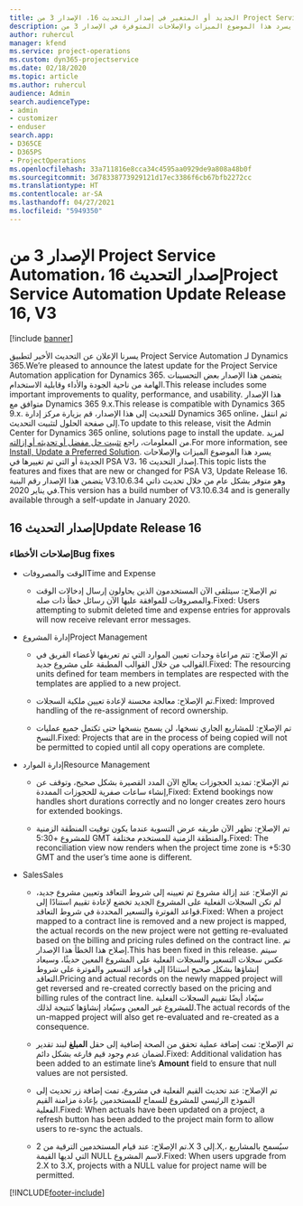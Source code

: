 ```yaml
---
title: الجديد أو المتغير في إصدار التحديث 16، الإصدار 3 من Project Service Automation
description: يسرد هذا الموضوع الميزات والإصلاحات المتوفرة في الإصدار 3 من Project Service Automation، إصدار التحديث 16.
author: ruhercul
manager: kfend
ms.service: project-operations
ms.custom: dyn365-projectservice
ms.date: 02/18/2020
ms.topic: article
ms.author: ruhercul
audience: Admin
search.audienceType:
- admin
- customizer
- enduser
search.app:
- D365CE
- D365PS
- ProjectOperations
ms.openlocfilehash: 33a711816e8cca34c4595aa0929de9a808a48b0f
ms.sourcegitcommit: 3d78338773929121d17ec3386f6cb67bfb2272cc
ms.translationtype: HT
ms.contentlocale: ar-SA
ms.lasthandoff: 04/27/2021
ms.locfileid: "5949350"
---
```

# <a name="project-service-automation-update-release-16-v3"></a><span data-ttu-id="8ef43-103">الإصدار 3 من Project Service Automation، إصدار التحديث 16</span><span class="sxs-lookup"><span data-stu-id="8ef43-103">Project Service Automation Update Release 16, V3</span></span>

[!include [banner](../includes/psa-now-project-operations.md)]

<span data-ttu-id="8ef43-104">يسرنا الإعلان عن التحديث الأخير لتطبيق Project Service Automation لـ Dynamics 365.</span><span class="sxs-lookup"><span data-stu-id="8ef43-104">We’re pleased to announce the latest update for the Project Service Automation application for Dynamics 365.</span></span> <span data-ttu-id="8ef43-105">يتضمن هذا الإصدار بعض التحسينات الهامة من ناحية الجودة والأداء وقابلية الاستخدام.</span><span class="sxs-lookup"><span data-stu-id="8ef43-105">This release includes some important improvements to quality, performance, and usability.</span></span>  <span data-ttu-id="8ef43-106">هذا الإصدار متوافق مع Dynamics 365 9.x.</span><span class="sxs-lookup"><span data-stu-id="8ef43-106">This release is compatible with Dynamics 365 9.x.</span></span> <span data-ttu-id="8ef43-107">للتحديث إلى هذا الإصدار، قم بزيارة مركز إدارة Dynamics 365 online، ثم انتقل إلى صفحة الحلول لتثبيت التحديث.</span><span class="sxs-lookup"><span data-stu-id="8ef43-107">To update to this release, visit the Admin Center for Dynamics 365 online, solutions page to install the update.</span></span> <span data-ttu-id="8ef43-108">لمزيد من المعلومات، راجع [تثبيت حل مفضل أو تحديثه أو إزالته](/dynamics365/project-service/upgrade-psa-home-page).</span><span class="sxs-lookup"><span data-stu-id="8ef43-108">For more information, see [Install, Update a Preferred Solution](/dynamics365/project-service/upgrade-psa-home-page).</span></span>
<span data-ttu-id="8ef43-109">يسرد هذا الموضوع الميزات والإصلاحات الجديدة أو التي تم تغييرها في PSA V3، إصدار التحديث 16.</span><span class="sxs-lookup"><span data-stu-id="8ef43-109">This topic lists the features and fixes that are new or changed for PSA V3, Update Release 16.</span></span> <span data-ttu-id="8ef43-110">يتضمن هذا الإصدار رقم البنية V3.10.6.34 وهو متوفر بشكل عام من خلال تحديث ذاتي في يناير 2020.</span><span class="sxs-lookup"><span data-stu-id="8ef43-110">This version has a build number of V3.10.6.34 and is generally available through a self-update in January 2020.</span></span>


## <a name="update-release-16"></a><span data-ttu-id="8ef43-111">إصدار التحديث 16</span><span class="sxs-lookup"><span data-stu-id="8ef43-111">Update Release 16</span></span>

### <a name="bug-fixes"></a><span data-ttu-id="8ef43-112">إصلاحات الأخطاء</span><span class="sxs-lookup"><span data-stu-id="8ef43-112">Bug fixes</span></span>

-   <span data-ttu-id="8ef43-113">الوقت والمصروفات</span><span class="sxs-lookup"><span data-stu-id="8ef43-113">Time and Expense</span></span>

    -   <span data-ttu-id="8ef43-114">تم الإصلاح: سيتلقى الآن المستخدمون الذين يحاولون إرسال إدخالات الوقت والمصروفات للموافقة عليها الآن رسائل خطأ ذات صله.</span><span class="sxs-lookup"><span data-stu-id="8ef43-114">Fixed: Users attempting to submit deleted time and expense entries for approvals will now receive relevant error messages.</span></span>

-   <span data-ttu-id="8ef43-115">إدارة المشروع</span><span class="sxs-lookup"><span data-stu-id="8ef43-115">Project Management</span></span>

    -   <span data-ttu-id="8ef43-116">تم الإصلاح: تتم مراعاة وحدات تعيين الموارد‬ التي تم تعريفها لأعضاء الفريق في القوالب من خلال القوالب المطبقة على مشروع جديد.</span><span class="sxs-lookup"><span data-stu-id="8ef43-116">Fixed: The resourcing units defined for team members in templates are respected with the templates are applied to a new project.</span></span>

    -   <span data-ttu-id="8ef43-117">تم الإصلاح: معالجة محسنة لإعادة تعيين ملكية السجلات.</span><span class="sxs-lookup"><span data-stu-id="8ef43-117">Fixed: Improved handling of the re-assignment of record ownership.</span></span>

    -   <span data-ttu-id="8ef43-118">تم الإصلاح: للمشاريع الجاري نسخها، لن يسمح بنسخها حتى تكتمل جميع عمليات النسخ.</span><span class="sxs-lookup"><span data-stu-id="8ef43-118">Fixed: Projects that are in the process of being copied will not be permitted to copied until all copy operations are complete.</span></span>

-   <span data-ttu-id="8ef43-119">إدارة الموارد</span><span class="sxs-lookup"><span data-stu-id="8ef43-119">Resource Management</span></span>

    -   <span data-ttu-id="8ef43-120">تم الإصلاح: تمديد الحجوزات يعالج الآن المدد القصيرة بشكل صحيح، وتوقف عن إنشاء ساعات صفرية للحجوزات الممددة,</span><span class="sxs-lookup"><span data-stu-id="8ef43-120">Fixed: Extend bookings now handles short durations correctly and no longer creates zero hours for extended bookings.</span></span>

    -   <span data-ttu-id="8ef43-121">تم الإصلاح: تظهر الآن طريقه عرض التسوية عندما يكون توقيت المنطقة الزمنية للمشروع +5:30 GMT والمنطقة الزمنية للمستخدم مختلفة.</span><span class="sxs-lookup"><span data-stu-id="8ef43-121">Fixed: The reconciliation view now renders when the project time zone is +5:30 GMT and the user’s time aone is different.</span></span>

-   <span data-ttu-id="8ef43-122">‏‏Sales</span><span class="sxs-lookup"><span data-stu-id="8ef43-122">Sales</span></span>

    -   <span data-ttu-id="8ef43-123">تم الإصلاح: عند إزالة مشروع تم تعيينه إلى شروط التعاقد وتعيين مشروع جديد، لم تكن السجلات الفعلية على المشروع الجديد تخضع لإعادة تقييم استنادًا إلى قواعد الفوترة والتسعير المحددة في شروط التعاقد.</span><span class="sxs-lookup"><span data-stu-id="8ef43-123">Fixed: When a project mapped to a contract line is removed and a new project is mapped, the actual records on the new project were not getting re-evaluated based on the billing and pricing rules defined on the contract line.</span></span> <span data-ttu-id="8ef43-124">تم إصلاح هذا الخطأ هذا الإصدار.</span><span class="sxs-lookup"><span data-stu-id="8ef43-124">This has been fixed in this release.</span></span> <span data-ttu-id="8ef43-125">سيتم عكس سجلات التسعير والسجلات الفعلية على المشروع المعين حديثًا، وسيعاد إنشاؤها بشكل صحيح استنادًا إلى قواعد التسعير والفوترة على شروط التعاقد.</span><span class="sxs-lookup"><span data-stu-id="8ef43-125">Pricing and actual records on the newly mapped project will get reversed and re-created correctly based on the pricing and billing rules of the contract line.</span></span> <span data-ttu-id="8ef43-126">سيًعاد أيضًا تقييم السجلات الفعلية للمشروع غير المعين وسيُعاد إنشاؤها كنتيجة لذلك.</span><span class="sxs-lookup"><span data-stu-id="8ef43-126">The actual records of the un-mapped project will also get re-evaluated and re-created as a consequence.</span></span>

    -   <span data-ttu-id="8ef43-127">تم الإصلاح: تمت إضافة عملية تحقق من الصحة إضافية إلى حقل **المبلغ** لبند تقدير لضمان عدم وجود قيم فارغه بشكل دائم.</span><span class="sxs-lookup"><span data-stu-id="8ef43-127">Fixed: Additional validation has been added to an estimate line’s **Amount** field to ensure that null values are not persisted.</span></span>

    -   <span data-ttu-id="8ef43-128">تم الإصلاح: عند تحديث القيم الفعلية في مشروع، تمت إضافة زر تحديث إلى النموذج الرئيسي للمشروع للسماح للمستخدمين بإعادة مزامنة القيم الفعلية.</span><span class="sxs-lookup"><span data-stu-id="8ef43-128">Fixed: When actuals have been updated on a project, a refresh button has been added to the project main form to allow users to re-sync the actuals.</span></span>

    -   <span data-ttu-id="8ef43-129">تم الإصلاح: عند قيام المستخدمين الترقية من 2.X إلى 3.X,، سيُسمح بالمشاريع التي لديها القيمة NULL لاسم المشروع.</span><span class="sxs-lookup"><span data-stu-id="8ef43-129">Fixed: When users upgrade from 2.X to 3.X, projects with a NULL value for project name will be permitted.</span></span>



[!INCLUDE[footer-include](../includes/footer-banner.md)]